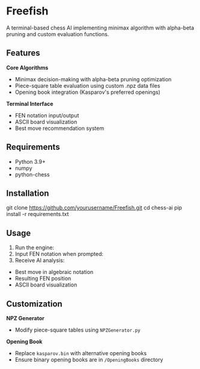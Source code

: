 # Freefish

A terminal-based chess AI implementing minimax algorithm with alpha-beta pruning and custom evaluation functions.

## Features
**Core Algorithms**
- Minimax decision-making with alpha-beta pruning optimization
- Piece-square table evaluation using custom .npz data files
- Opening book integration (Kasparov's preferred openings)

**Terminal Interface**
- FEN notation input/output
- ASCII board visualization
- Best move recommendation system

## Requirements
- Python 3.9+
- numpy
- python-chess

## Installation
git clone https://github.com/yourusername/Freefish.git
cd chess-ai
pip install -r requirements.txt

## Usage
1. Run the engine:
2. Input FEN notation when prompted:
3. Receive AI analysis:
- Best move in algebraic notation
- Resulting FEN position
- ASCII board visualization

## Customization
**NPZ Generator**
- Modify piece-square tables using `NPZGenerator.py`

**Opening Book**
- Replace `kasparov.bin` with alternative opening books
- Ensure binary opening books are in `/OpeningBooks` directory
